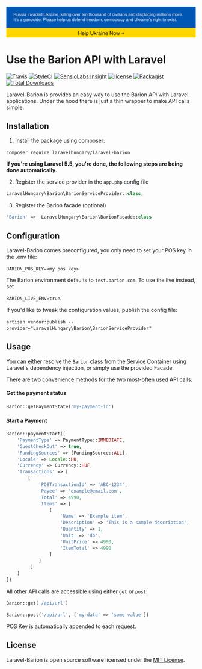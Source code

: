 [![Stand With Ukraine](https://raw.githubusercontent.com/vshymanskyy/StandWithUkraine/main/banner2-direct.svg)](https://stand-with-ukraine.pp.ua)

# Use the Barion API with Laravel

[![Travis](https://img.shields.io/travis/laravelhungary/laravel-barion.svg?style=flat-square)](https://travis-ci.org/laravelhungary/laravel-barion)
[![StyleCI](https://styleci.io/repos/72787922/shield?branch=master)](https://styleci.io/analyses/XZoNV6#)
[![SensioLabs Insight](https://img.shields.io/sensiolabs/i/ec36151c-e892-46f4-9101-f83900bf3af2.svg?style=flat-square)](https://insight.sensiolabs.com/projects/ec36151c-e892-46f4-9101-f83900bf3af2)
[![license](https://img.shields.io/github/license/mashape/apistatus.svg?style=flat-square)](https://opensource.org/licenses/MIT)
[![Packagist](https://img.shields.io/packagist/v/laravelhungary/laravel-barion.svg?style=flat-square)](https://packagist.org/packages/laravelhungary/laravel-barion)
[![Total Downloads](https://img.shields.io/packagist/dt/laravelhungary/laravel-barion.svg?style=flat-square)](https://packagist.org/packages/laravelhungary/laravel-barion)

Laravel-Barion is provides an easy way to use the Barion API with Laravel applications.
Under the hood there is just a thin wrapper to make API calls simple.
 
## Installation

1. Install the package using composer: 

`composer require laravelhungary/laravel-barion`

**If you're using Laravel 5.5, you're done, the following steps are being done automatically.**

2. Register the service provider in the `app.php` config file

```php
LaravelHungary\Barion\BarionServiceProvider::class,
```

3. Register the Barion facade (optional)

```php
'Barion' =>  LaravelHungary\Barion\BarionFacade::class
```

## Configuration

Laravel-Barion comes preconfigured, you only need to set your POS key in the
 .env file: 
 
 `BARION_POS_KEY=<my pos key>`
 
 The Barion environment defaults to `test.barion.com`. To use the live instead,
 set 
 
 `BARION_LIVE_ENV=true`.
 
 If you'd like to tweak the configuration values, publish 
 the config file:
 
 `artisan vendor:publish --provider="LaravelHungary\Barion\BarionServiceProvider"`

## Usage
You can either resolve the `Barion` class from the Service Container using Laravel's
dependency injection, or simply use the provided Facade.

There are two convenience methods for the two most-often used API calls:

#### Get the payment status
```php
Barion::getPaymentState('my-payment-id')
```

#### Start a Payment
```php
Barion::paymentStart([
    'PaymentType' => PaymentType::IMMEDIATE,
    'GuestCheckOut' => true,
    'FundingSources' => [FundingSource::ALL],
    'Locale' => Locale::HU,
    'Currency' => Currency::HUF,
    'Transactions' => [
        [
            'POSTransactionId' => 'ABC-1234',
            'Payee' => 'example@email.com',
            'Total' => 4990,
            'Items' => [
                [
                    'Name' => 'Example item',
                    'Description' => 'This is a sample description',
                    'Quantity' => 1,
                    'Unit' => 'db',
                    'UnitPrice' => 4990,
                    'ItemTotal' => 4990
                ]
            ]
         ]
    ]
])
```

All other API calls are accessible using either `get` or `post`:

```php
Barion::get('/api/url')
```

```php
Barion::post('/api/url', ['my-data' => 'some value'])
```

POS Key is automatically appended to each request.

## License
Laravel-Barion is open source software licensed under the [MIT License](https://opensource.org/licenses/MIT).


